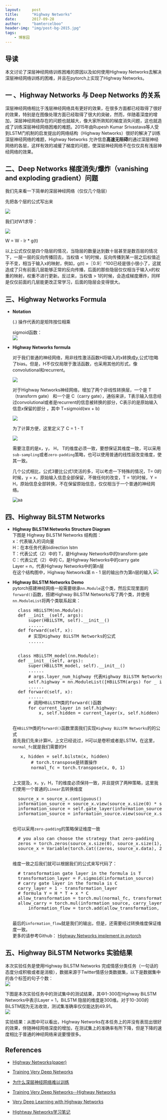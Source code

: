 ```yaml
---
layout:     post
title:      "Highway Networks"
date:       2017-09-28
author:     "bamtercelboo"
header-img: "img/post-bg-2015.jpg"
tags:
    - 博客园
---
```

##  导读  ##
本文讨论了深层神经网络训练困难的原因以及如何使用Highway Networks去解决深层神经网络训练的困难，并且在pytorch上实现了Highway Networks。

##  一 、Highway Networks 与 Deep Networks 的关系 ##
深层神经网络相比于浅层神经网络具有更好的效果，在很多方面都已经取得了很好的效果，特别是在图像处理方面已经取得了很大的突破，然而，伴随着深度的增加，深层神经网络存在的问题也就越大，像大家所熟知的梯度消失问题，这也就造成了训练深层神经网络困难的难题。2015年由Rupesh Kumar Srivastava等人受到LSTM门机制的启发提出的网络结构（Highway Networks）很好的解决了训练深层神经网络的难题，Highway Networks 允许信息**高速无阻碍**的通过深层神经网络的各层，这样有效的减缓了梯度的问题，使深层神经网络不在仅仅具有浅层神经网络的效果。
  
##  二、Deep Networks 梯度消失/爆炸（vanishing and exploding gradient）问题 ##

 我们先来看一下简单的深层神经网络（仅仅几个隐层）  

先把各个层的公式写出来  

![](https://i.imgur.com/7Adf9NF.jpg)

我们对W1求导：

 ![](https://i.imgur.com/rxT0zaw.jpg)

W = W - lr * g(t)

以上公式仅仅是四个隐层的情况，当隐层的数量达到数十层甚至是数百层的情况下，一层一层的反向传播回去，当权值 < 1的时候，反向传播到某一层之后权值近乎不变，相当于输入x的映射，例如，g(t) =〖0.9〗^100已经是很小很小了，这就造成了只有前面几层能够正常的反向传播，后面的那些隐层仅仅相当于输入x的权重的映射，权重不进行更新。反过来，当权值 > 1的时候，会造成梯度爆炸，同样是仅仅前面的几层能更改正常学习，后面的隐层会变得很大。


## 三、Highway Networks Formula ##

- **Notation**  

	(.) 操作代表的是矩阵按位相乘  

	sigmoid函数：  
	![](https://i.imgur.com/7bKT6P0.jpg)

- **Highway Networks formula**  

	对于我们普通的神经网络，用非线性激活函数H将输入的x转换成y,公式1忽略了bias。但是，H不仅仅局限于激活函数，也采用其他的形式，像convolutional和recurrent。  

	![](https://i.imgur.com/3Skg3Fz.jpg)

	对于Highway Networks神经网络，增加了两个非线性转换层，一个是 T（transform gate） 和一个是 C（carry gate），通俗来讲，T表示输入信息经过convolutional或者是recurrent的信息被转换的部分，C表示的是原始输入信息x保留的部分 ，其中 T=sigmoid(wx + b) 

	![](https://i.imgur.com/qmBC9zM.jpg)

	为了计算方便，这里定义了 C =  1 - T

	![](https://i.imgur.com/JybabV1.jpg)

	需要注意的是x，y， H， T的维度必须一致，要想保证其维度一致，可以采用`sub-sampling`或者`zero-padding`策略，也可以使用普通的线性层改变维度，使其一致。

	几个公式相比，公式3要比公式1灵活的多，可以考虑一下特殊的情况，T= 0的时候，y = x，原始输入信息全部保留，不做任何的改变，T = 1的时候，Y = H，原始信息全部转换，不在保留原始信息，仅仅相当于一个普通的神经网络。 
 
	![aa](https://i.imgur.com/7FoDAKr.jpg)


## 四、Highway BiLSTM Networks ##

- **Highway BiLSTM Networks  Structure Diagram**  
	下图是 Highway BiLSTM Networks 结构图：  
	x：代表输入的词向量  
	H：在本任务代表bidirection lstm  
	T：代表公式（2）中的 T，是Highway Networks中的transform gate  
	C：代表公式（2）中的 C，是Highway Networks中的carry gate  
	Layer = n，代表Highway Networks中的第n层  
	在这个结构图中，Highway Networks第 n - 1 层的输出作为第n层的输入
	![](https://i.imgur.com/u6gj2rm.jpg)  

- **Highway BiLSTM Networks  Demo**  
	pytorch搭建神经网络一般需要继承`nn.Module`这个类，然后实现里面的`forward()`函数，搭建Highway BiLSTM Networks写了两个类，并使用`nn.ModuleList`将两个类联系起来：
	<pre>
    class HBiLSTM(nn.Module):
	def __init__(self, args):
		super(HBiLSTM, self).__init__()
		......
	def forward(self, x):
		# 实现Highway BiLSTM Networks的公式
		......
	</pre>

	<pre>
    class HBiLSTM_model(nn.Module): 
	def __init__(self, args):
		super(HBiLSTM_model, self).__init__()
		......
		# args.layer_num_highway 代表Highway BiLSTM Networks有几层
		self.highway = nn.ModuleList([HBiLSTM(args) for _ in range(args.layer_num_highway)])
		......
	def forward(self, x):
	 	......
		# 调用HBiLSTM类的forward()函数
		for current_layer in self.highway:
			x, self.hidden = current_layer(x, self.hidden)
	</pre>
	在`HBiLSTM`类的`forward()`函数里面我们实现`Highway BiLSTM Networks`的的公式  
	首先我们先来计算H，上文已经说过，H可以是卷积或者是LSTM，在这里，`normal_fc`就是我们需要的H
	<pre>
	 x, hidden = self.bilstm(x, hidden)
		 # torch.transpose是转置操作
		 normal_fc = torch.transpose(x, 0, 1)
	</pre>

	上文提及，x，y，H，T的维度必须保持一致，并且提供了两种策略，这里我们使用一个普通的`Linear`去转换维度
	<pre>
	source_x = source_x.contiguous()
	information_source = source_x.view(source_x.size(0) * source_x.size(1), source_x.size(2))
	information_source = self.gate_layer(information_source)
	information_source = information_source.view(source_x.size(0), source_x.size(1), information_source.size(1))
	</pre>
	也可以采用`zero-padding`的策略保证维度一致  
	<pre>
	# you also can choose the strategy that zero-padding
	zeros = torch.zeros(source_x.size(0), source_x.size(1), carry_layer.size(2) - source_x.size(2))
	source_x = Variable(torch.cat((zeros, source_x.data), 2))
	</pre>
	维度一致之后我们就可以根据我们的公式来写代码了：
	<pre>
	# transformation gate layer in the formula is T
	transformation_layer = F.sigmoid(information_source)
	# carry gate layer in the formula is C
	carry_layer = 1 - transformation_layer
	# formula Y = H * T + x * C
	allow_transformation = torch.mul(normal_fc, transformation_layer)
	allow_carry = torch.mul(information_source, carry_layer)
        information_flow = torch.add(allow_transformation, allow_carry)
	</pre>
	最后的`information_flow`就是我们的输出，但是，还需要经过转换维度保证维度一致。  
	更多的请参考Github： [Highway Networks implement in pytorch](https://github.com/bamtercelboo/pytorch_Highway_Networks) 

## 五、Highway BiLSTM Networks 实验结果 ##

本次实验任务是使用Highway BiLSTM Networks 完成情感分类任务（一句话的态度分成积极或者是消极），数据来源于Twitter情感分类数据集，以下是数据集中的各个标签的句子个数：  
![](https://i.imgur.com/FiepQ8N.jpg)

下图是本次实验任务中的测试集中的测试结果，其中1-300在Highway BiLSTM Networks中表示Layer = 1，BiLSTM 隐层的维度是300维。对于10-300的BiLSTM因为无法收敛，测试集准确率仅仅能达到49.91。  
![](https://i.imgur.com/GRdGMa6.jpg)

实验结果：从图中可以看出，Highway Networks在本任务上的并没有表现出很好的效果，伴随神经网络深度的增加，在测试集上的准确率有所下降，但是下降的速度相比于普通的神经网络来说要慢很多。

## References ##
- [Highway Networks(paper)](https://arxiv.org/pdf/1505.00387.pdf)

- [Training Very Deep Networks](https://arxiv.org/pdf/1507.06228.pdf)

- [为什么深层神经网络难以训练](http://blog.csdn.net/binchasing/article/details/50300069)

- [Training Very Deep Networks--Highway Networks ](http://blog.csdn.net/cv_family_z/article/details/50349436)

- [Very Deep Learning with Highway Networks](http://people.idsia.ch/~rupesh/very_deep_learning/)

- [Hightway Networks学习笔记 ](http://blog.csdn.net/sinat_35218236/article/details/73826203?utm_source=itdadao&utm_medium=referral)
